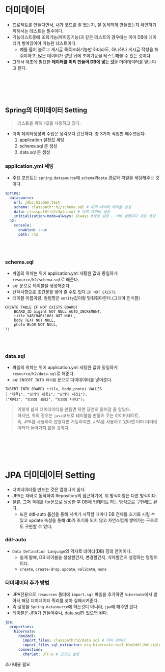 # 더미데이터 
- 프로젝트를 만들다면서, 내가 코드를 잘 짰는지, 잘 동작하게 만들었는지 확인하기 위해서는 테스트는 필수이다.
- 기능테스트중에 조회기능(페이징기능)과 같은 테스트의 경우에는 이미 DB에 데이터가 쌓여있어야 가능한 테스트이다.
    - 예를 들어 블로그 게시글 목록조회기능만 하더라도, 하나하나 게시글 작성을 해줘야하고, 많은 데이터가 쌓인 뒤에 조회기능을 테스트해볼 수 있는 것이다. 
- 그래서 애초에 필요한 **데이터를 미리 만들어 DB에 넣는 것**을 더미데이터를 넣는다고 한다.

<br></br>
<br></br>

## Spring의 더미데이터 Setting
> 테스트를 위해 H2를 사용하고 있다. 
- 더미 데이터생성과 주입은 생각보다 간단하다. 총 3가지 작업만 해주면된다.
  1. application 설정값 세팅 
  2. schema.sql 문 생성
  3. data.sql 문 생성 
   
### application.yml 세팅
- 주요 포인트는 `spring.datasource`에 `schema`와`data` 경로와 파일을 세팅해주는 것이다.
```yaml
spring:
  datasource:
    url: jdbc:h2:mem:test
    schema: classpath*:h2/schema.sql # 더미 데이터 테이블 생성
    data: classpath*:h2/data.sql # 더미 데이터 생성
    initialization-mode=always: always #생성 설정 - 서버 실행마다 새로 생성
  h2:
    console:
      enabled: true
      path: /h2
```
<br></br>

### schema.sql
- 파일의 위치는 위에 application.yml 세팅한 값과 동일하게 `resource/h2/schema.sql`로 해준다.
- sql 문으로 테이블을 생성해준다.
- 선택사항으로 조건문을 넣어 줄 수도 있다.`IF NOT EXISTS`
- 테이블 이름이랑, 컬럼명은 `entity`값이랑 맞춰줘야한다.(그래야 인식함)
```roomsql
CREATE TABLE IF NOT EXISTS BOARD(
    BOARD_ID bigint NOT NULL AUTO_INCREMENT,
    title VARCHAR(100) NOT NULL,
    body TEXT NOT NULL,
    photo BLOB NOT NULL,
);
```
<br></br>
### data.sql
- 파일의 위치는 위에 application.yml 세팅한 값과 동일하게 `resource/h2/data.sql`로 해준다.
- sql `INSERT INTO 테이블` 문으로 더미데이터를 넣어준다. 
```roomsql
INSERT INTO BOARD( title, body,photo) VALUES 
( "제목1", "임의의 내용1", "임의의 사진1"),
("제목2", "임의의 내용2", "임의의 사진2");
```

> 이렇게 쉽게 더미데이터를 만들면 하면 당연히 들어갈 줄 알았다.  
> 하지만, 위의 경우는 
> `java`코드로 테이블을 만들어 주는 하이버네이트,  
> 즉, JPA를 사용하지 않았다면 가능하지만, JPA를 사용하고 있다면 아마 더미데이터가 들어가지 않을 것이다.

<br></br>
<br></br>

# JPA 더미데이터 Setting
- 더미데이터를 만드는 것은 엄청나게 쉽다.
- JPA는 자바로 동작하여 Repository의 접근하기에, 위 방식이랑은 다른 방식이다.
- 물론, 그저 객체를 for문으로 생성한 후 DB에 업데이트 하는 방식으로 구현해도 된다.
  - 또한 ddl-auto 옵션을 통해 서버가 시작할 때마다 DB 전체를 초기화 시킬 수 있고 update 속성을 통해 db가 초기화 되지 않고 자연스럽게 쌓여가는 구조로도 구현할 수 있다.

### ddl-auto
 - `Data Defination Language`의 약자로 데이터(DB) 정의 언어이다.
   - 쉽게 말해, DB 테이블을 생성할건지, 변경할건지, 삭제할건지 설정하는 명령어이다.
   - `create`, `create-drop`, `update`, `validate`, `none`

### 더미데이터 추가 방법 
 - JPA전용으로 `resources` 폴더에 `import.sql` 파일을 추가하면 `hibernate`에서 알아서 해당 더미데이터 쿼리를 찾아 실해시켜준다. 
 - 즉 설정을 `Spring.datasource`에 하는것이 아니라, `jpa`에 해주면 된다.
 - 테이블은 JPA가 만들어주니, data.sql만 있으면 된다.
```yaml
jpa:
  properties:
    hibernate:
      hbm2ddl:
        import_files: classpath:h2/data.sql # 더미 데이터
        import_files_sql_extractor: org.hibernate.tool.hbm2ddl.MultipleLinesSqlCommandExtractor # 멀티 라인 입력 가능하도록
      connection: 
        charSet: UTF-8 # 인코딩 설정
```

추가내용 필요